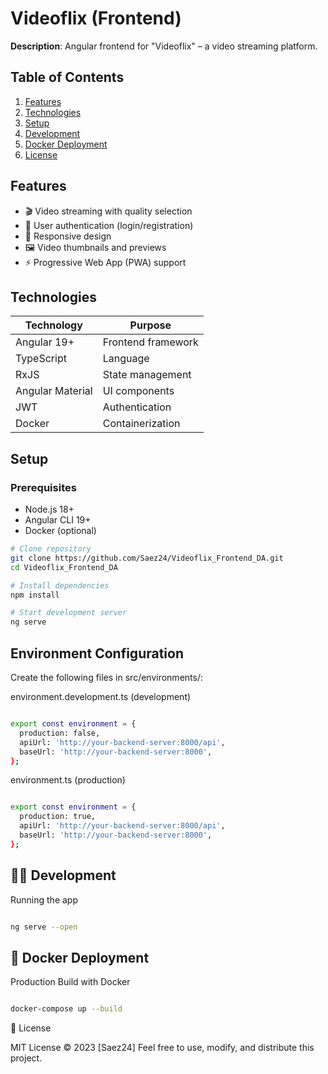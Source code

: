 # Videoflix (Frontend)

**Description**: Angular frontend for "Videoflix" – a video streaming platform.

## Table of Contents

1. [Features](#features)
2. [Technologies](#technologies)
3. [Setup](#setup)
4. [Development](#development)
5. [Docker Deployment](#docker-deployment)
6. [License](#license)

## Features

- 🎬 Video streaming with quality selection
- 🔐 User authentication (login/registration)
- 📱 Responsive design
- 🖼️ Video thumbnails and previews
- ⚡ Progressive Web App (PWA) support

## Technologies

| Technology       | Purpose            |
| ---------------- | ------------------ |
| Angular 19+      | Frontend framework |
| TypeScript       | Language           |
| RxJS             | State management   |
| Angular Material | UI components      |
| JWT              | Authentication     |
| Docker           | Containerization   |

## Setup

### Prerequisites

- Node.js 18+
- Angular CLI 19+
- Docker (optional)

```bash
# Clone repository
git clone https://github.com/Saez24/Videoflix_Frontend_DA.git
cd Videoflix_Frontend_DA

# Install dependencies
npm install

# Start development server
ng serve

```

## Environment Configuration

Create the following files in src/environments/:

environment.development.ts (development)

```bash

export const environment = {
  production: false,
  apiUrl: 'http://your-backend-server:8000/api',
  baseUrl: 'http://your-backend-server:8000',
};

```

environment.ts (production)

```bash

export const environment = {
  production: true,
  apiUrl: 'http://your-backend-server:8000/api',
  baseUrl: 'http://your-backend-server:8000',
};

```

## 👨‍💻 Development

Running the app

```bash

ng serve --open

```

## 🐳 Docker Deployment

Production Build with Docker

```bash

docker-compose up --build

```

📝 License

MIT License © 2023 [Saez24]
Feel free to use, modify, and distribute this project.
